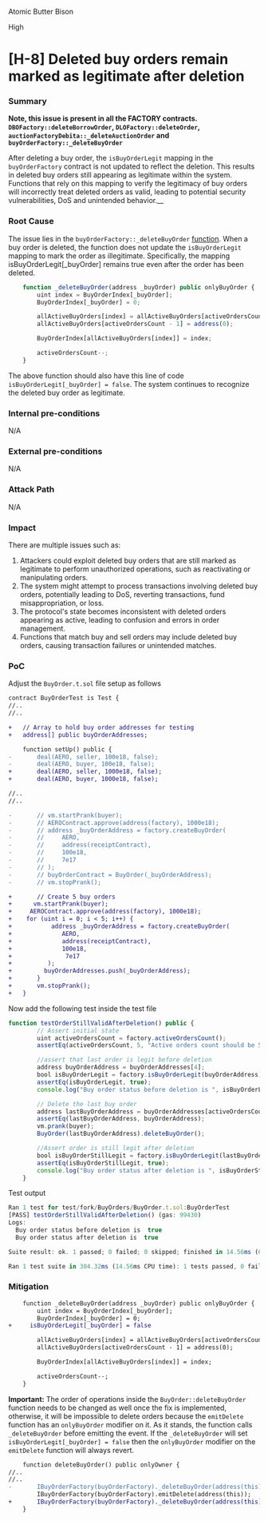 Atomic Butter Bison

High

# [H-8] Deleted buy orders remain marked as legitimate after deletion

### Summary

**Note, this issue is present in all the FACTORY contracts. `DBOFactory::deleteBorrowOrder`, `DLOFactory::deleteOrder`, `auctionFactoryDebita::_deleteAuctionOrder` and `buyOrderFactory::_deleteBuyOrder`**

After deleting a buy order, the `isBuyOrderLegit` mapping in the `buyOrderFactory` contract is not updated to reflect the deletion. This results in deleted buy orders still appearing as legitimate within the system. Functions that rely on this mapping to verify the legitimacy of buy orders will incorrectly treat deleted orders as valid, leading to potential security vulnerabilities, DoS and unintended behavior.__

### Root Cause

The issue lies in the `buyOrderFactory::_deleteBuyOrder` [function](https://github.com/sherlock-audit/2024-11-debita-finance-v3/blob/main/Debita-V3-Contracts/contracts/buyOrders/buyOrderFactory.sol#L127). When a buy order is deleted, the function does not update the `isBuyOrderLegit` mapping to mark the order as illegitimate. Specifically, the mapping isBuyOrderLegit[_buyOrder] remains true even after the order has been deleted.

```javascript
    function _deleteBuyOrder(address _buyOrder) public onlyBuyOrder {
        uint index = BuyOrderIndex[_buyOrder];
        BuyOrderIndex[_buyOrder] = 0;

        allActiveBuyOrders[index] = allActiveBuyOrders[activeOrdersCount - 1];
        allActiveBuyOrders[activeOrdersCount - 1] = address(0);

        BuyOrderIndex[allActiveBuyOrders[index]] = index;

        activeOrdersCount--;
    }
```

The above function should also have this line of code `isBuyOrderLegit[_buyOrder] = false`.
The system continues to recognize the deleted buy order as legitimate.

### Internal pre-conditions

N/A

### External pre-conditions

N/A

### Attack Path

N/A

### Impact

There are multiple issues such as:
1. Attackers could exploit deleted buy orders that are still marked as legitimate to perform unauthorized operations, such as reactivating or manipulating orders.
2. The system might attempt to process transactions involving deleted buy orders, potentially leading to DoS, reverting transactions, fund misappropriation, or loss.
3. The protocol's state becomes inconsistent with deleted orders appearing as active, leading to confusion and errors in order management.
4. Functions that match buy and sell orders may include deleted buy orders, causing transaction failures or unintended matches.

### PoC

Adjust the `BuyOrder.t.sol` file setup as follows

```diff
contract BuyOrderTest is Test {
//..
//..

+   // Array to hold buy order addresses for testing
+   address[] public buyOrderAddresses;

    function setUp() public {
-       deal(AERO, seller, 100e18, false);
-       deal(AERO, buyer, 100e18, false);
+       deal(AERO, seller, 1000e18, false);
+       deal(AERO, buyer, 1000e18, false);

//..
//..

-       // vm.startPrank(buyer);
-       // AEROContract.approve(address(factory), 1000e18);
-       // address _buyOrderAddress = factory.createBuyOrder(
-       //     AERO,
-       //     address(receiptContract),
-       //     100e18,
-       //     7e17
-       // );
-       // buyOrderContract = BuyOrder(_buyOrderAddress);
-       // vm.stopPrank();

+       // Create 5 buy orders
+      vm.startPrank(buyer);
+     AEROContract.approve(address(factory), 1000e18);
+    for (uint i = 0; i < 5; i++) {
+           address _buyOrderAddress = factory.createBuyOrder(
+              AERO,
+              address(receiptContract),
+              100e18,
+               7e17
+          );
+         buyOrderAddresses.push(_buyOrderAddress);
+       }
+       vm.stopPrank();
+   }
```

Now add the following test inside the test file    

```javascript
function testOrderStillValidAfterDeletion() public {
        // Assert initial state
        uint activeOrdersCount = factory.activeOrdersCount();
        assertEq(activeOrdersCount, 5, "Active orders count should be 5");

        //assert that last order is legit before deletion
        address buyOrderAddress = buyOrderAddresses[4];
        bool isBuyOrderLegit = factory.isBuyOrderLegit(buyOrderAddress);
        assertEq(isBuyOrderLegit, true);
        console.log("Buy order status before deletion is ", isBuyOrderLegit);

        // Delete the last buy order
        address lastBuyOrderAddress = buyOrderAddresses[activeOrdersCount - 1];
        assertEq(lastBuyOrderAddress, buyOrderAddress);
        vm.prank(buyer);
        BuyOrder(lastBuyOrderAddress).deleteBuyOrder();

        //Assert order is still legit after deletion
        bool isBuyOrderStillLegit = factory.isBuyOrderLegit(lastBuyOrderAddress);
        assertEq(isBuyOrderStillLegit, true);
        console.log("Buy order status after deletion is ", isBuyOrderStillLegit);
    }
```

Test output

```javascript
Ran 1 test for test/fork/BuyOrders/BuyOrder.t.sol:BuyOrderTest
[PASS] testOrderStillValidAfterDeletion() (gas: 99430)
Logs:
  Buy order status before deletion is  true
  Buy order status after deletion is  true

Suite result: ok. 1 passed; 0 failed; 0 skipped; finished in 14.56ms (677.40µs CPU time)

Ran 1 test suite in 304.32ms (14.56ms CPU time): 1 tests passed, 0 failed, 0 skipped (1 total tests)
```

### Mitigation

```diff
    function _deleteBuyOrder(address _buyOrder) public onlyBuyOrder {
        uint index = BuyOrderIndex[_buyOrder];
        BuyOrderIndex[_buyOrder] = 0;
+     isBuyOrderLegit[_buyOrder] = false

        allActiveBuyOrders[index] = allActiveBuyOrders[activeOrdersCount - 1];
        allActiveBuyOrders[activeOrdersCount - 1] = address(0);

        BuyOrderIndex[allActiveBuyOrders[index]] = index;

        activeOrdersCount--;
    }
```

**Important:** The order of operations inside the `BuyOrder::deleteBuyOrder` function needs to be changed as well once the fix is implemented, otherwise, it will be impossible to delete orders because the `emitDelete` function has an `onlyBuyOrder` modifier on it. As it stands, the function calls `_deleteBuyOrder` before emitting the event. If the `_deleteBuyOrder` will set `isBuyOrderLegit[_buyOrder] = false` then the  `onlyBuyOrder` modifier on the `emitDelete` function will always revert.

```diff
    function deleteBuyOrder() public onlyOwner {
//..
//..
-       IBuyOrderFactory(buyOrderFactory)._deleteBuyOrder(address(this));
        IBuyOrderFactory(buyOrderFactory).emitDelete(address(this));
+       IBuyOrderFactory(buyOrderFactory)._deleteBuyOrder(address(this));
    }
```